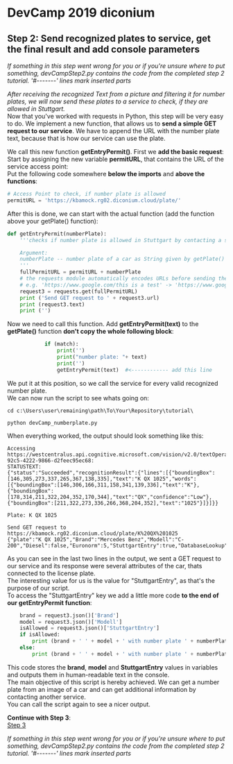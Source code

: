 # DevCamp 2019 diconium

## Step 2: Send recognized plates to service, get the final result and add console parameters

*If something in this step went wrong for you or if you're unsure where to put something, devCampStep2.py contains the code from the completed step 2 tutorial.*
 *'#-------' lines mark inserted parts*

*After receiving the recognized Text from a picture and filtering it for number plates, we will now send these plates to a service to check, if they are allowed in Stuttgart.*  
Now that you've worked with requests in Python, this step will be very easy to do.
We implement a new function, that allows us to **send a simple GET request to our service**. We have to append the URL with the number plate text, because that is how our service can use the plate.  

We call this new function **getEntryPermit()**. First we **add the basic request**:  
Start by assigning the new variable **permitURL**, that contains the URL of the service access point:  
Put the following code somewhere **below the imports** and **above the functions**:

```python
# Access Point to check, if number plate is allowed
permitURL = 'https://kbamock.rg02.diconium.cloud/plate/'
```

After this is done, we can start with the actual function (add the function above your getPlate() function):  

```python
def getEntryPermit(numberPlate):
    '''checks if number plate is allowed in Stuttgart by contacting a service.

    Argument:
    numberPlate -- number plate of a car as String given by getPlate()
    '''
    fullPermitURL = permitURL + numberPlate
    # the requests module automatically encodes URLs before sending the request.
    # e.g. 'https://www.google.com/this is a test' -> 'https://www.google.com/this%20is%20a%20test'
    request3 = requests.get(fullPermitURL)
    print ('Send GET request to ' + request3.url)
    print (request3.text)
    print ('')

```

Now we need to call this function. Add **getEntryPermit(text)** to the **getPlate()** function **don't copy the whole following block**:

```python
            if (match):
                print('')
                print("number plate: "+ text)
                print('')
                getEntryPermit(text)  #<------------ add this line
```

We put it at this position, so we call the service for every valid recognized number plate.  
We can now run the script to see whats going on:  

    cd c:\Users\user\remaining\path\To\Your\Repository\tutorial\

    python devCamp_numberplate.py

When everything worked, the output should look something like this:  

```
Accessing https://westcentralus.api.cognitive.microsoft.com/vision/v2.0/textOperations/38c09c57-92c5-4222-9866-d2feec95ec68:
STATUSTEXT:
{"status":"Succeeded","recognitionResult":{"lines":[{"boundingBox":[146,305,273,337,265,367,138,335],"text":"K QX 1025","words":[{"boundingBox":[146,306,166,311,158,341,139,336],"text":"K"},{"boundingBox":[178,314,211,322,204,352,170,344],"text":"QX","confidence":"Low"},{"boundingBox":[211,322,273,336,266,368,204,352],"text":"1025"}]}]}}

Plate: K QX 1025

Send GET request to https://kbamock.rg02.diconium.cloud/plate/K%20QX%201025
{"plate":"K QX 1025","Brand":"Mercedes Benz","Modell":"C-200","Diesel":false,"Euronorm":5,"StuttgartEntry":true,"DatabaseLookup":false}
```

As you can see in the last two lines in the output, we sent a GET request to our service and its response were several attributes of the car, thats connected to the license plate.  
The interesting value for us is the value for "StuttgartEntry", as that's the purpose of our script.  
To access the "StuttgartEntry" key we add a little more code **to the end of our getEntryPermit function**:

```python
    brand = request3.json()['Brand']
    model = request3.json()['Modell']
    isAllowed = request3.json()['StuttgartEntry']
    if isAllowed:
        print (brand + ' ' + model + ' with number plate ' + numberPlate + ' is allowed to enter Stuttgart.')
    else:
        print (brand + ' ' + model + ' with number plate ' + numberPlate + ' is forbidden to enter Stuttgart.')
```

This code stores the **brand**, **model** and **StuttgartEntry** values in variables and outputs them in human-readable text in the console.  
The main objective of this script is hereby achieved. We can get a number plate from an image of a car and can get additional information by contacting another service.  
You can call the script again to see a nicer output.

**Continue with Step 3**:  
[Step 3](https://github.com/volkerhielscher/netnei/blob/master/tutorial/step_3/)

*If something in this step went wrong for you or if you're unsure where to put something, devCampStep2.py contains the code from the completed step 2 tutorial.*
 *'#-------' lines mark inserted parts*